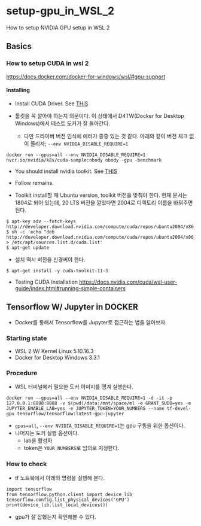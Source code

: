 # setup-gpu_in_WSL_2

How to setup NVIDIA GPU setup in WSL 2

## Basics 

### How to setup CUDA in wsl 2 

https://docs.docker.com/docker-for-windows/wsl/#gpu-support

#### Installing

- Install CUDA Driver. See [THIS](https://developer.nvidia.com/cuda/wsl)

- 툴킷을 꼭 깔아야 하는지 의문이다. 이 상태에서 D4TW(Docker for Desktop Windows)에서 테스트 도커가 잘 돌아간다. 
  - 다만 드라이버 버전 인식에 에러가 종종 있는 것 같다. 아래와 같이 버전 체크 없이 돌리자; `--env NVIDIA_DISABLE_REQUIRE=1` 

```shell
docker run --gpus=all --env NVIDIA_DISABLE_REQUIRE=1 nvcr.io/nvidia/k8s/cuda-sample:nbody nbody -gpu -benchmark
```

- You should install nvidia toolkit. See [THIS](https://docs.nvidia.com/cuda/wsl-user-guide/index.html#running-cuda)
- Follow remains.

- Toolkit install할 때 Ubuntu version, toolkit 버전을 맞춰야 한다. 현재 문서는 1804로 되어 있는데, 20 LTS 버전을 깔았다면 2004로 디렉토리 이름을 바꿔주면 된다. 

```shell
$ apt-key adv --fetch-keys http://developer.download.nvidia.com/compute/cuda/repos/ubuntu2004/x86_64/7fa2af80.pub
$ sh -c 'echo "deb http://developer.download.nvidia.com/compute/cuda/repos/ubuntu2004/x86_64/" > /etc/apt/sources.list.d/cuda.list'
$ apt-get update
```

- 설치 역시 버전을 신경써야 한다. 

```shell
$ apt-get install -y cuda-toolkit-11-3
```

- Testing CUDA Installation 
https://docs.nvidia.com/cuda/wsl-user-guide/index.html#running-simple-containers

## Tensorflow W/ Jupyter in DOCKER 

- Docker를 통해서 Tensorflow를 Jupyter로 접근하는 법을 알아보자. 

### Starting state 

- WSL 2 W/ Kernel Linux 5.10.16.3
- Docker for Desktop Windows 3.3.1 

### Procedure 

- WSL 터미널에서 필요한 도커 이미지를 땡겨 실행한다. 

```shell
docker run --gpus=all --env NVIDIA_DISABLE_REQUIRE=1 -d -it -p 127.0.0.1:8888:8888 -v $(pwd)/data:/mnt/space/ml -e GRANT_SUDO=yes -e JUPYTER_ENABLE_LAB=yes -e JUPYTER_TOKEN=YOUR_NUMBERS --name tf-devel-gpu tensorflow/tensorflow:latest-gpu-jupyter
```

- `gpus=all`, `--env NVIDIA_DISABLE_REQUIRE=1`는 gpu 구동을 위한 옵션이다. 
- 나머지는 도커 실행 옵션이다. 
  - lab을 활성화
  - token은 `YOUR_NUMBERS`로 임의로 지정한다. 

### How to check 

- tf 노트북에서 아래의 명령을 실행해 본다. 


```shell
import tensorflow
from tensorflow.python.client import device_lib
tensorflow.config.list_physical_devices('GPU')
print(device_lib.list_local_devices())
```

- gpu가 잘 잡혔는지 확인해볼 수 있다. 
